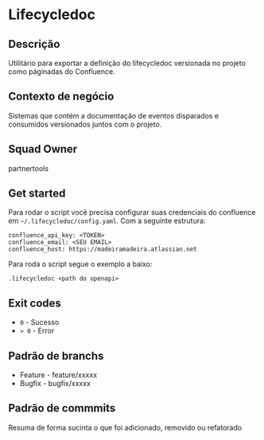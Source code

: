 # Lifecycledoc

## Descrição 

Utilitário para exportar a definição do lifecycledoc versionada no projeto como páginadas do Confluence.

## Contexto de negócio

Sistemas que contém a documentação de eventos disparados e consumidos versionados juntos com o projeto.

## Squad Owner

partnertools

## Get started

Para rodar o script você precisa configurar suas credenciais do confluence em `~/.lifecycledoc/config.yaml`. Com a seguinte estrutura:

```
confluence_api_key: <TOKEN>
confluence_email: <SEU EMAIL>
confluence_host: https://madeiramadeira.atlassian.net
```

Para roda o script segue o exemplo a baixo:
```
.lifecycledoc <path do openapi>
```

## Exit codes

* `0` - Sucesso
* `> 0` - Error

## Padrão de branchs

* Feature - feature/xxxxx
* Bugfix - bugfix/xxxxx

## Padrão de commmits

Resuma de forma sucinta o que foi adicionado, removido ou refatorado